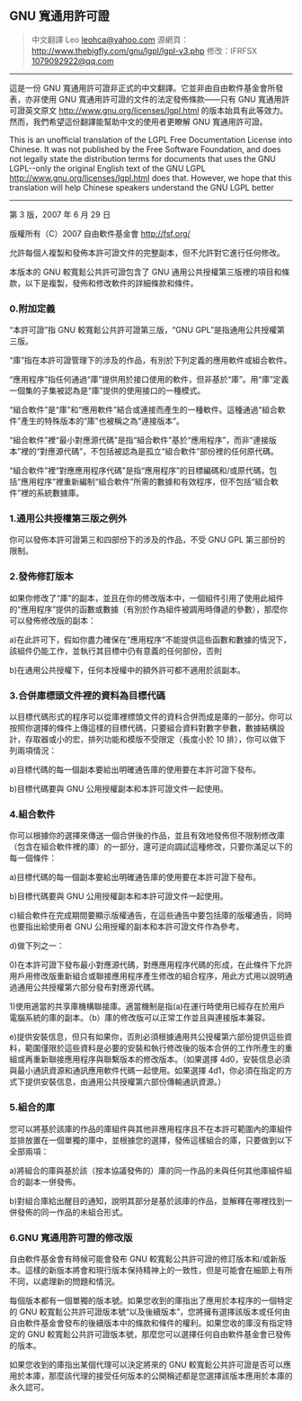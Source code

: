 ## GNU 寬通用許可證<!--(pandoc) {#pandoc_lgpl}(pandoc)-->

> 中文翻譯 Leo <leohca@yahoo.com>  源網頁：<http://www.thebigfly.com/gnu/lgpl/lgpl-v3.php>
> 修改：IFRFSX <1079092922@qq.com>

-----

這是一份 GNU 寬通用許可證非正式的中文翻譯。它並非由自由軟件基金會所發表，亦非使用 GNU 寬通用許可證的文件的法定發佈條款——只有 GNU 寬通用許可證英文原文 <http://www.gnu.org/licenses/lgpl.html> 的版本始具有此等效力。然而，我們希望這份翻譯能幫助中文的使用者更瞭解 GNU 寬通用許可證。

This is an unofficial translation of the LGPL Free Documentation License into Chinese. It was not published by the Free Software Foundation, and does not legally state the distribution terms for documents that uses the GNU LGPL--only the original English text of the GNU LGPL <http://www.gnu.org/licenses/lgpl.html> does that. However, we hope that this translation will help Chinese speakers understand the GNU LGPL better

-----

第 3 版，2007 年 6 月 29 日

版權所有（C）2007 自由軟件基金會 http://fsf.org/

允許每個人複製和發佈本許可證文件的完整副本，但不允許對它進行任何修改。

本版本的 GNU 較寬鬆公共許可證包含了 GNU 通用公共授權第三版裡的項目和條款，以下是複製，發佈和修改軟件的詳細條款和條件。

### 0.附加定義

“本許可證”指 GNU 較寬鬆公共許可證第三版，“GNU GPL”是指通用公共授權第三版。

“庫”指在本許可證管理下的涉及的作品，有別於下列定義的應用軟件或組合軟件。

“應用程序”指任何通過“庫”提供用於接口使用的軟件，但非基於“庫”。用“庫”定義一個集的子集被認為是“庫”提供的使用接口的一種模式。

“組合軟件”是“庫”和“應用軟件”結合或連接而產生的一種軟件。這種通過“組合軟件”產生的特殊版本的“庫”也被稱之為“連接版本”。

“組合軟件”裡“最小對應源代碼”是指“組合軟件”基於“應用程序”，而非“連接版本”裡的“對應源代碼”，不包括被認為是孤立“組合軟件”部份裡的任何原代碼。

“組合軟件”裡“對應應用程序代碼”是指“應用程序”的目標編碼和/或原代碼，包括“應用程序”裡重新編制“組合軟件”所需的數據和有效程序，但不包括“組合軟件”裡的系統數據庫。

### 1.通用公共授權第三版之例外

你可以發佈本許可證第三和四部份下的涉及的作品，不受 GNU GPL 第三部份的限制。

### 2.發佈修訂版本

如果你修改了“庫”的副本，並且在你的修改版本中，一個組件引用了使用此組件的“應用程序”提供的函數或數據（有別於作為組件被調用時傳遞的參數），那麼你可以發佈修改版的副本：

a)在此許可下，假如你盡力確保在“應用程序”不能提供這些函數和數據的情況下，該組件仍能工作，並執行其目標中仍有意義的任何部份，否則

b)在通用公共授權下，任何本授權中的額外許可都不適用於該副本。

### 3.合併庫標頭文件裡的資料為目標代碼

以目標代碼形式的程序可以從庫裡標頭文件的資料合併而成是庫的一部分。你可以按照你選擇的條件上傳這樣的目標代碼，只要組合資料對數字參數，數據結構設計，存取器或小的宏，排列功能和模版不受限定（長度小於 10 排），你可以做下列兩項情況：

a)目標代碼的每一個副本要給出明確通告庫的使用要在本許可證下發布。

b)目標代碼要與 GNU 公用授權副本和本許可證文件一起使用。

### 4.組合軟件

你可以根據你的選擇來傳送一個合併後的作品，並且有效地發佈但不限制修改庫（包含在組合軟件裡的庫）的一部分，還可逆向調試這種修改，只要你滿足以下的每一個條件：

a)目標代碼的每一個副本要給出明確通告庫的使用要在本許可證下發布。

b)目標代碼要與 GNU 公用授權副本和本許可證文件一起使用。

c)組合軟件在完成期間要顯示版權通告，在這些通告中要包括庫的版權通告，同時也要指出給使用者 GNU 公用授權的副本和本許可證文件作為參考。

d)做下列之一：

0)在本許可證下發布最小對應源代碼，對應應用程序代碼的形成，在此條件下允許用戶用修改版重新組合或聯接應用程序產生修改的組合程序，用此方式用以說明通過通用公共授權第六部分發布對應源代碼。

1)使用適當的共享庫機構聯接庫。適當機制是指(a)在運行時使用已經存在於用戶電腦系統的庫的副本。（b）庫的修改版可以正常工作並且與連接版本兼容。

e)提供安裝信息，但只有如果你，否則必須根據通用共公授權第六部份提供這些資料，範圍僅限於這些資料是必要的安裝和執行修改後的版本合併的工作所產生的重組或再重新聯接應用程序與聯繫版本的修改版本。（如果選擇 4d0，安裝信息必須與最小通訊資源和通訊應用軟件代碼一起使用。如果選擇 4d1，你必須在指定的方式下提供安裝信息，由通用公共授權第六部份傳輸通訊資源。）

### 5.組合的庫

您可以將基於該庫的作品的庫組件與其他非應用程序且不在本許可範圍內的庫組件並排放置在一個單獨的庫中，並根據您的選擇，發佈這樣組合的庫，只要做到以下全部兩項：
 
a)將組合的庫與基於該（按本協議發佈的）庫的同一作品的未與任何其他庫組件組合的副本一併發佈。
 
b)對組合庫給出醒目的通知，說明其部分是基於該庫的作品，並解釋在哪裡找到一併發佈的同一作品的未組合形式。

### 6.GNU 寬通用許可證的修改版

自由軟件基金會有時候可能會發布 GNU 較寬鬆公共許可證的修訂版本和/或新版本。這樣的新版本將會和現行版本保持精神上的一致性，但是可能會在細節上有所不同，以處理新的問題和情況。

每個版本都有一個單獨的版本號。如果您收到的庫指出了應用於本程序的一個特定的 GNU 較寬鬆公共許可證版本號“以及後續版本”，您將擁有選擇該版本或任何由自由軟件基金會發布的後續版本中的條款和條件的權利。如果您收的庫沒有指定特定的 GNU 較寬鬆公共許可證版本號，那麼您可以選擇任何自由軟件基金會已發佈的版本。

如果您收到的庫指出某個代理可以決定將來的 GNU 較寬鬆公共許可證是否可以應用於本庫，那麼該代理的接受任何版本的公開稱述都是您選擇該版本應用於本庫的永久認可。
